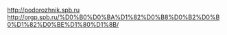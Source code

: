 http://podorozhnik.spb.ru
http://orgp.spb.ru/%D0%B0%D0%BA%D1%82%D0%B8%D0%B2%D0%B0%D1%82%D0%BE%D1%80%D1%8B/
